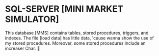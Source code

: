# SQL-SERVER [MINI MARKET SIMULATOR]
This database [MMS] contains tables, stored procedures, triggers, and indexes. The file [load data] has little data, 'cause wanna show the use of my stored procedures. Moreover, some stored procedures include an increaser Char. 📃

